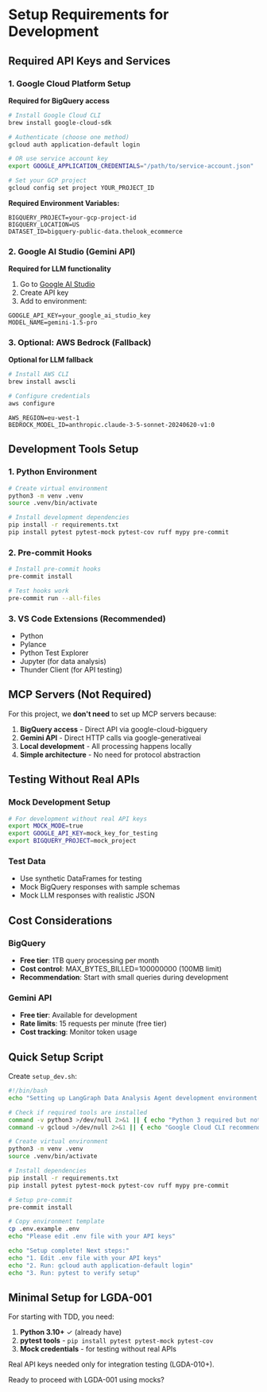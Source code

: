 # Setup Requirements for Development

## Required API Keys and Services

### 1. Google Cloud Platform Setup
**Required for BigQuery access**

```bash
# Install Google Cloud CLI
brew install google-cloud-sdk

# Authenticate (choose one method)
gcloud auth application-default login

# OR use service account key
export GOOGLE_APPLICATION_CREDENTIALS="/path/to/service-account.json"

# Set your GCP project
gcloud config set project YOUR_PROJECT_ID
```

**Required Environment Variables:**
```env
BIGQUERY_PROJECT=your-gcp-project-id
BIGQUERY_LOCATION=US
DATASET_ID=bigquery-public-data.thelook_ecommerce
```

### 2. Google AI Studio (Gemini API)
**Required for LLM functionality**

1. Go to [Google AI Studio](https://aistudio.google.com/)
2. Create API key
3. Add to environment:

```env
GOOGLE_API_KEY=your_google_ai_studio_key
MODEL_NAME=gemini-1.5-pro
```

### 3. Optional: AWS Bedrock (Fallback)
**Optional for LLM fallback**

```bash
# Install AWS CLI
brew install awscli

# Configure credentials
aws configure
```

```env
AWS_REGION=eu-west-1
BEDROCK_MODEL_ID=anthropic.claude-3-5-sonnet-20240620-v1:0
```

## Development Tools Setup

### 1. Python Environment
```bash
# Create virtual environment
python3 -m venv .venv
source .venv/bin/activate

# Install development dependencies
pip install -r requirements.txt
pip install pytest pytest-mock pytest-cov ruff mypy pre-commit
```

### 2. Pre-commit Hooks
```bash
# Install pre-commit hooks
pre-commit install

# Test hooks work
pre-commit run --all-files
```

### 3. VS Code Extensions (Recommended)
- Python
- Pylance  
- Python Test Explorer
- Jupyter (for data analysis)
- Thunder Client (for API testing)

## MCP Servers (Not Required)

For this project, we **don't need** to set up MCP servers because:

1. **BigQuery access** - Direct API via google-cloud-bigquery
2. **Gemini API** - Direct HTTP calls via google-generativeai
3. **Local development** - All processing happens locally
4. **Simple architecture** - No need for protocol abstraction

## Testing Without Real APIs

### Mock Development Setup
```bash
# For development without real API keys
export MOCK_MODE=true
export GOOGLE_API_KEY=mock_key_for_testing
export BIGQUERY_PROJECT=mock_project
```

### Test Data
- Use synthetic DataFrames for testing
- Mock BigQuery responses with sample schemas
- Mock LLM responses with realistic JSON

## Cost Considerations

### BigQuery
- **Free tier**: 1TB query processing per month
- **Cost control**: MAX_BYTES_BILLED=100000000 (100MB limit)
- **Recommendation**: Start with small queries during development

### Gemini API
- **Free tier**: Available for development
- **Rate limits**: 15 requests per minute (free tier)
- **Cost tracking**: Monitor token usage

## Quick Setup Script

Create `setup_dev.sh`:
```bash
#!/bin/bash
echo "Setting up LangGraph Data Analysis Agent development environment..."

# Check if required tools are installed
command -v python3 >/dev/null 2>&1 || { echo "Python 3 required but not installed."; exit 1; }
command -v gcloud >/dev/null 2>&1 || { echo "Google Cloud CLI recommended. Install with: brew install google-cloud-sdk"; }

# Create virtual environment
python3 -m venv .venv
source .venv/bin/activate

# Install dependencies
pip install -r requirements.txt
pip install pytest pytest-mock pytest-cov ruff mypy pre-commit

# Setup pre-commit
pre-commit install

# Copy environment template
cp .env.example .env
echo "Please edit .env file with your API keys"

echo "Setup complete! Next steps:"
echo "1. Edit .env file with your API keys"
echo "2. Run: gcloud auth application-default login"
echo "3. Run: pytest to verify setup"
```

## Minimal Setup for LGDA-001

For starting with TDD, you need:
1. **Python 3.10+** ✓ (already have)
2. **pytest tools** - `pip install pytest pytest-mock pytest-cov`
3. **Mock credentials** - for testing without real APIs

Real API keys needed only for integration testing (LGDA-010+).

Ready to proceed with LGDA-001 using mocks?
